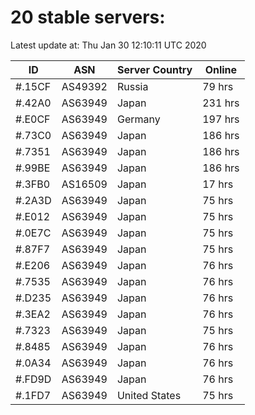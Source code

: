 # 20 stable servers:

Latest update at: Thu Jan 30 12:10:11 UTC 2020

| ID | ASN | Server Country | Online |
| -- | --- | -------------- | ------ |
| #.15CF | AS49392 | Russia | 79 hrs |
| #.42A0 | AS63949 | Japan | 231 hrs |
| #.E0CF | AS63949 | Germany | 197 hrs |
| #.73C0 | AS63949 | Japan | 186 hrs |
| #.7351 | AS63949 | Japan | 186 hrs |
| #.99BE | AS63949 | Japan | 186 hrs |
| #.3FB0 | AS16509 | Japan | 17 hrs |
| #.2A3D | AS63949 | Japan | 75 hrs |
| #.E012 | AS63949 | Japan | 75 hrs |
| #.0E7C | AS63949 | Japan | 75 hrs |
| #.87F7 | AS63949 | Japan | 75 hrs |
| #.E206 | AS63949 | Japan | 76 hrs |
| #.7535 | AS63949 | Japan | 76 hrs |
| #.D235 | AS63949 | Japan | 76 hrs |
| #.3EA2 | AS63949 | Japan | 76 hrs |
| #.7323 | AS63949 | Japan | 75 hrs |
| #.8485 | AS63949 | Japan | 76 hrs |
| #.0A34 | AS63949 | Japan | 76 hrs |
| #.FD9D | AS63949 | Japan | 76 hrs |
| #.1FD7 | AS63949 | United States | 75 hrs |

